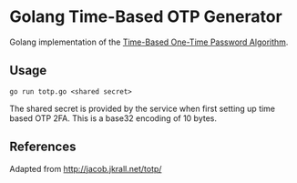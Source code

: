 # Golang Time-Based OTP Generator

Golang implementation of the [Time-Based One-Time Password Algorithm](https://www.ietf.org/rfc/rfc6238.txt).

## Usage

```
go run totp.go <shared secret>
```

The shared secret is provided by the service when first setting up time based OTP 2FA.
This is a base32 encoding of 10 bytes.

## References

Adapted from http://jacob.jkrall.net/totp/
